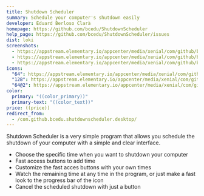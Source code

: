 ```yaml
---
title: Shutdown Scheduler
summary: Schedule your computer's shutdown easily
developer: Eduard Berloso Clarà
homepage: https://github.com/bcedu/ShutdownScheduler
help_page: https://github.com/bcedu/ShutdownScheduler/issues
dist: loki
screenshots:
  - https://appstream.elementary.io/appcenter/media/xenial/com/github/bcedu.shutdownscheduler.desktop/4C5C44C9008A139CDA9BB6A1B59434E2/screenshots/image-1_orig.png
  - https://appstream.elementary.io/appcenter/media/xenial/com/github/bcedu.shutdownscheduler.desktop/4C5C44C9008A139CDA9BB6A1B59434E2/screenshots/image-2_orig.png
  - https://appstream.elementary.io/appcenter/media/xenial/com/github/bcedu.shutdownscheduler.desktop/4C5C44C9008A139CDA9BB6A1B59434E2/screenshots/image-3_orig.png
icons:
  "64": https://appstream.elementary.io/appcenter/media/xenial/com/github/bcedu.shutdownscheduler.desktop/4C5C44C9008A139CDA9BB6A1B59434E2/icons/64x64/com.github.bcedu.shutdownscheduler_com.github.bcedu.shutdownscheduler.png
  "128": https://appstream.elementary.io/appcenter/media/xenial/com/github/bcedu.shutdownscheduler.desktop/4C5C44C9008A139CDA9BB6A1B59434E2/icons/128x128/com.github.bcedu.shutdownscheduler_com.github.bcedu.shutdownscheduler.png
  "64@2": https://appstream.elementary.io/appcenter/media/xenial/com/github/bcedu.shutdownscheduler.desktop/4C5C44C9008A139CDA9BB6A1B59434E2/icons/64x64@2/com.github.bcedu.shutdownscheduler_com.github.bcedu.shutdownscheduler.png
color:
  primary: "((color_primary))"
  primary-text: "((color_text))"
price: ((price))
redirect_from:
  - /com.github.bcedu.shutdownscheduler.desktop/
---
```


<p>Shutdown Scheduler is a very simple program that allows you schedule the shutdown of your computer with a simple and clear interface.</p>
<ul>
  <li>Choose the specific time when you want to shutdown your computer</li>
  <li>Fast access buttons to add time</li>
  <li>Customize the fast acces buttons with your own times</li>
  <li>Watch the remaining time at any time in the program, or just make a fast look to the progress bar of the icon</li>
  <li>Cancel the scheduled shutdown with just a button</li>
</ul>